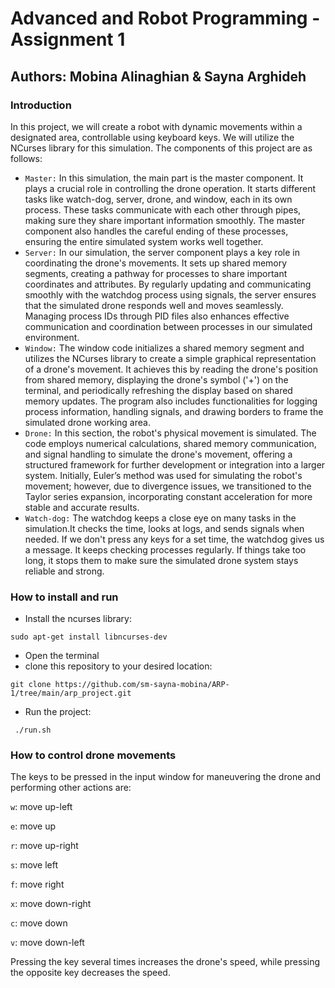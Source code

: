 # Advanced and Robot Programming - Assignment 1 #
## Authors: Mobina Alinaghian & Sayna Arghideh ##

### Introduction ###
In this project, we will create a robot with dynamic movements within a designated area, controllable using keyboard keys. We will utilize the NCurses library for this simulation. The components of this project are as follows:
- `Master:` In this simulation, the main part is the master component. It plays a crucial role in controlling the drone operation. It starts different tasks like watch-dog, server, drone, and window, each in its own process. These tasks communicate with each other through pipes, making sure they share important information smoothly. The master component also handles the careful ending of these processes, ensuring the entire simulated system works well together.
- `Server:` In our simulation, the server component plays a key role in coordinating the drone's movements. It sets up shared memory segments, creating a pathway for processes to share important coordinates and attributes. By regularly updating and communicating smoothly with the watchdog process using signals, the server ensures that the simulated drone responds well and moves seamlessly. Managing process IDs through PID files also enhances effective communication and coordination between processes in our simulated environment.
- `Window:` The window code initializes a shared memory segment and utilizes the NCurses library to create a simple graphical representation of a drone's movement. It achieves this by reading the drone's position from shared memory, displaying the drone's symbol ('+') on the terminal, and periodically refreshing the display based on shared memory updates. The program also includes functionalities for logging process information, handling signals, and drawing borders to frame the simulated drone working area.
- `Drone:` In this section, the robot's physical movement is simulated. The code employs numerical calculations, shared memory communication, and signal handling to simulate the drone's movement, offering a structured framework for further development or integration into a larger system. Initially, Euler’s method was used for simulating the robot's movement; however, due to divergence issues, we transitioned to the Taylor series expansion, incorporating constant acceleration for more stable and accurate results.
- `Watch-dog:` The watchdog keeps a close eye on many tasks in the simulation.It checks the time, looks at logs, and sends signals when needed. If we don't press any keys for a set time, the watchdog gives us a message. It keeps checking processes regularly. If things take too long, it stops them to make sure the simulated drone system stays reliable and strong.

### How to install and run ###
- Install the ncurses library:
```console
sudo apt-get install libncurses-dev
```
- Open the terminal
- clone this repository to your desired location:
<pre><code>git clone https://github.com/sm-sayna-mobina/ARP-1/tree/main/arp_project.git </code></pre>
- Run the project:
 <pre><code> ./run.sh </code></pre>

### How to control drone movements ###
The keys to be pressed in the input window for maneuvering the drone and performing other actions are:

`w`: move up-left

`e`: move up

`r`: move up-right

`s`: move left

`f`: move right

`x`: move down-right

`c`: move down

`v`: move down-left

Pressing the key several times increases the drone's speed, while pressing the opposite key decreases the speed.
